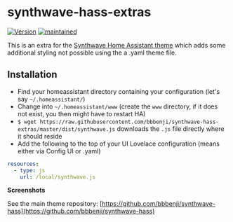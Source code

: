 # synthwave-hass-extras

[![Version](https://img.shields.io/badge/version-0.2.0-green.svg?style=flat-square&labelColor=2a2139&color=f92aad)](#)
[![maintained](https://img.shields.io/maintenance/yes/2019.svg?style=flat-square&labelColor=2a2139&color=f92aad)](#)

This is an extra for the [Synthwave Home Assistant theme](https://github.com/bbbenji/synthwave-hass) which adds some additional styling not possible using the a .yaml theme file.

## Installation

* Find your homeassistant directory containing your configuration (let's say `~/.homeassistant/`)
* Change into `~/.homeassistant/www` (create the `www` directory, if it does not exist, you then might have to restart HA)
* `$ wget https://raw.githubusercontent.com/bbbenji/synthwave-hass-extras/master/dist/synthwave.js` downloads the `.js` file directly where it should reside
* Add the following to the top of your UI Lovelace configuration (means either via Config UI or .yaml)
``` yaml
resources:
  - type: js
    url: /local/synthwave.js
```

**Screenshots**

See the main theme repository: [https://github.com/bbbenji/synthwave-hass](https://github.com/bbbenji/synthwave-hass)
